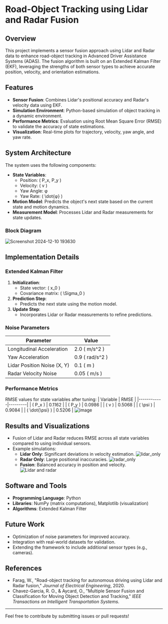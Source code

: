 # Road-Object Tracking using Lidar and Radar Fusion

## Overview
This project implements a sensor fusion approach using Lidar and Radar data to enhance road-object tracking in Advanced Driver Assistance Systems (ADAS). The fusion algorithm is built on an Extended Kalman Filter (EKF), leveraging the strengths of both sensor types to achieve accurate position, velocity, and orientation estimations.

## Features
- **Sensor Fusion**: Combines Lidar's positional accuracy and Radar's velocity data using EKF.
- **Simulation Environment**: Python-based simulation of object tracking in a dynamic environment.
- **Performance Metrics**: Evaluation using Root Mean Square Error (RMSE) to validate the accuracy of state estimations.
- **Visualization**: Real-time plots for trajectory, velocity, yaw angle, and yaw rate.

## System Architecture
The system uses the following components:
- **State Variables**:
  - Position: \( P_x, P_y \)
  - Velocity: \( v \)
  - Yaw Angle: φ
  - Yaw Rate: \( \dot{φ} \)
- **Motion Model**: Predicts the object's next state based on the current state and motion dynamics.
- **Measurement Model**: Processes Lidar and Radar measurements for state updates.

### Block Diagram
![Screenshot 2024-12-10 193630](https://github.com/user-attachments/assets/c46980d1-2e5d-4aac-9eb9-39eed7ea2581)


## Implementation Details
### Extended Kalman Filter
1. **Initialization**:
   - State vector: \( x_0 \)
   - Covariance matrix: \( \Sigma_0 \)
2. **Prediction Step**:
   - Predicts the next state using the motion model.
3. **Update Step**:
   - Incorporates Lidar or Radar measurements to refine predictions.

### Noise Parameters
| Parameter                  | Value      |
|----------------------------|------------|
| Longitudinal Acceleration  | 2.0 \( m/s^2 \) |
| Yaw Acceleration           | 0.9 \( rad/s^2 \) |
| Lidar Position Noise (X, Y)| 0.1 \( m \) |
| Radar Velocity Noise       | 0.05 \( m/s \) |

### Performance Metrics
RMSE values for state variables after tuning:
| Variable   | RMSE    |
|------------|---------|
| \( P_x \) | 0.1162  |
| \( P_y \) | 0.0986  |
| \( v \)    | 0.5068  |
| \( \psi \) | 0.9084  |
| \( \dot{\psi} \) | 0.5206 |
![image](https://github.com/user-attachments/assets/a381b8f3-437e-4f35-a93d-e72846456196)


## Results and Visualizations
- Fusion of Lidar and Radar reduces RMSE across all state variables compared to using individual sensors.
- Example simulations:
  - **Lidar Only**: Significant deviations in velocity estimation.
  ![lidar_only](https://github.com/user-attachments/assets/32375bfe-4c52-407c-b374-49a4d6d3c04f)
  - **Radar Only**: Large positional inaccuracies.
  ![radar_only](https://github.com/user-attachments/assets/efe29eae-6ab0-480e-9d00-bbd5effbb32e) 
  - **Fusion**: Balanced accuracy in position and velocity.
  ![Lidar and radar](https://github.com/user-attachments/assets/04786506-ae76-408f-aad9-f04bdfd45771)


## Software and Tools
- **Programming Language**: Python
- **Libraries**: NumPy (matrix computations), Matplotlib (visualization)
- **Algorithms**: Extended Kalman Filter


## Future Work
- Optimization of noise parameters for improved accuracy.
- Integration with real-world datasets for validation.
- Extending the framework to include additional sensor types (e.g., cameras).

## References
- Farag, W., "Road-object tracking for autonomous driving using Lidar and Radar fusion," *Journal of Electrical Engineering*, 2020.
- Chavez-Garcia, R. O., & Aycard, O., "Multiple Sensor Fusion and Classification for Moving Object Detection and Tracking," *IEEE Transactions on Intelligent Transportation Systems*.

---
Feel free to contribute by submitting issues or pull requests!
